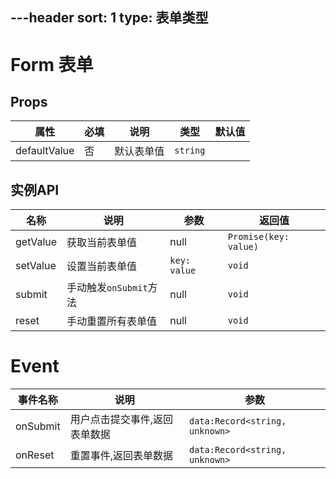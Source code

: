 ---header
sort: 1
type: 表单类型
---
# Form 表单
>

<demo>


## Props
| 属性 | 必填 | 说明 | 类型 | 默认值 |
| --- | --- | --- | --- | --- |
| defaultValue | 否 | 默认表单值 | `string` |  |

## 实例API
| 名称 | 说明 | 参数 | 返回值 |
| --- | --- | --- | --- |
| getValue | 获取当前表单值 | null | `Promise(key: value)` |
| setValue | 设置当前表单值 | `key: value` | `void` |
| submit | 手动触发`onSubmit`方法 | null | `void` |
| reset | 手动重置所有表单值 | null | `void` |



# Event
| 事件名称 | 说明 | 参数 |
| --- | --- | --- |
| onSubmit | 用户点击提交事件,返回表单数据 | `data:Record<string, unknown>` |
| onReset | 重置事件,返回表单数据 | `data:Record<string, unknown>` |

